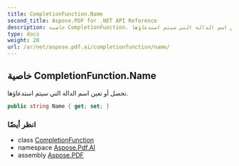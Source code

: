 ```yaml
---
title: CompletionFunction.Name
second_title: Aspose.PDF for .NET API Reference
description: خاصية CompletionFunction. تحصل أو تعين اسم الدالة التي سيتم استدعاؤها
type: docs
weight: 20
url: /ar/net/aspose.pdf.ai/completionfunction/name/
---
```

## خاصية CompletionFunction.Name

تحصل أو تعين اسم الدالة التي سيتم استدعاؤها.

```csharp
public string Name { get; set; }
```

### انظر أيضًا

* class [CompletionFunction](../)
* namespace [Aspose.Pdf.AI](../../../aspose.pdf.ai/)
* assembly [Aspose.PDF](../../../)